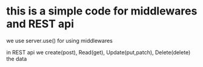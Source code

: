 # this is a simple code for middlewares and REST api

we use server.use() for using middlewares

in REST api we create(post), Read(get), Update(put,patch), Delete(delete) the data
